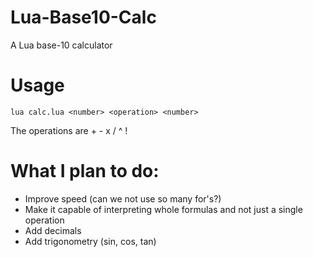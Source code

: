 # Lua-Base10-Calc
A Lua base-10 calculator

# Usage

```
lua calc.lua <number> <operation> <number>
```

The operations are + - x / ^ !

# What I plan to do:
- Improve speed (can we not use so many for's?)
- Make it capable of interpreting whole formulas and not just a single operation
- Add decimals
- Add trigonometry (sin, cos, tan)
